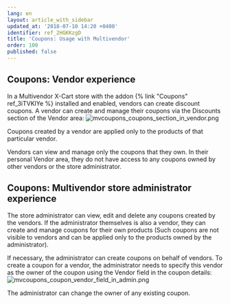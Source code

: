 ```yaml
---
lang: en
layout: article_with_sidebar
updated_at: '2018-07-10 14:20 +0400'
identifier: ref_2HGKKzgD
title: 'Coupons: Usage with Multivendor'
order: 100
published: false
---
```

## Coupons: Vendor experience
In a Multivendor X-Cart store with the addon {% link "Coupons" ref_3iTVKlYe %} installed and enabled, vendors can create discount coupons. A vendor can create and manage their coupons via the Discounts section of the Vendor area:
![mvcoupons_coupons_section_in_vendor.png]({{site.baseurl}}/attachments/ref_2HGKKzgD/mvcoupons_coupons_section_in_vendor.png)

Coupons created by a vendor are applied only to the products of that particular vendor.

Vendors can view and manage only the coupons that they own. In their personal Vendor area, they do not have access to any coupons owned by other vendors or the store administrator.

## Coupons: Multivendor store administrator experience
The store administrator can view, edit and delete any coupons created by the vendors. If the administrator themselves is also a vendor, they can create and manage coupons for their own products (Such coupons are not visible to vendors and can be applied only to the products owned by the administrator).

If necessary, the administrator can create coupons on behalf of vendors. To create a coupon for a vendor, the administrator needs to specify this vendor as the owner of the coupon using the Vendor field in the coupon details:
![mvcoupons_coupon_vendor_field_in_admin.png]({{site.baseurl}}/attachments/ref_2HGKKzgD/mvcoupons_coupon_vendor_field_in_admin.png)

The administrator can change the owner of any existing coupon.